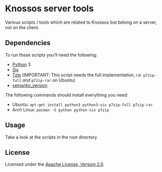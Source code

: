 # Knossos server tools

Various scripts / tools which are related to Knossos but belong on a server, not on the client.

## Dependencies

To run these scripts you'll need the following:
* [Python][py] 3
* [Six][six]
* [7zip][7z] (IMPORTANT: This script needs the full implementation, i.e. ```p7zip-full``` _and_ ```p7zip-rar``` on Ubuntu)
* [semantic_version][sv]

The following commands should install everything you need:
* Ubuntu: ```apt-get install python3 python3-six p7zip-full p7zip-rar```
* Arch Linux: ```pacman -S python python-six p7zip```

## Usage

Take a look at the scripts in the root directory.

## License

Licensed under the [Apache License, Version 2.0](LICENSE).

[py]: http://www.python.org/
[six]: https://pypi.python.org/pypi/six/
[7z]: http://www.7-zip.org/
[sv]: https://pypi.python.org/pypi/semantic_version
